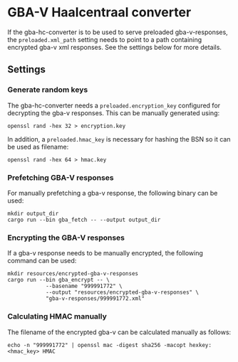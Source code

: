 # GBA-V Haalcentraal converter

If the gba-hc-converter is to be used to serve preloaded gba-v-responses, the `preloaded.xml_path` setting needs to
point to a path containing encrypted gba-v xml responses. See the settings below for more details.

## Settings

### Generate random keys

The gba-hc-converter needs a `preloaded.encryption_key` configured for decrypting the gba-v responses. This can be
manually generated using:

    openssl rand -hex 32 > encryption.key

In addition, a `preloaded.hmac_key` is necessary for hashing the BSN so it can be used as filename:

    openssl rand -hex 64 > hmac.key

### Prefetching GBA-V responses

For manually prefetching a gba-v response, the following binary can be used:

    mkdir output_dir
    cargo run --bin gba_fetch -- --output output_dir

### Encrypting the GBA-V responses

If a gba-v response needs to be manually encrypted, the following command can be used:

    mkdir resources/encrypted-gba-v-responses
    cargo run --bin gba_encrypt -- \
                --basename "999991772" \
                --output "resources/encrypted-gba-v-responses" \
                "gba-v-responses/999991772.xml"

### Calculating HMAC manually

The filename of the encrypted gba-v can be calculated manually as follows:

    echo -n "999991772" | openssl mac -digest sha256 -macopt hexkey:<hmac_key> HMAC
